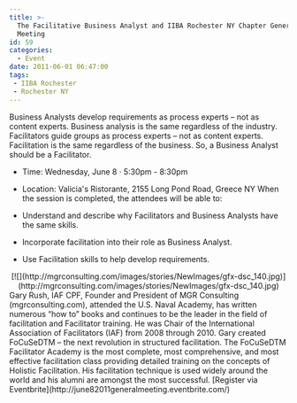 ```yaml
---
title: >-
  The Facilitative Business Analyst and IIBA Rochester NY Chapter General
  Meeting
id: 59
categories:
  - Event
date: 2011-06-01 06:47:00
tags:
 - IIBA Rochester
 - Rochester NY
---
```


Business Analysts develop requirements as process experts – not as content experts. Business analysis is the same regardless of the industry. Facilitators guide groups as process experts – not as content experts. Facilitation is the same regardless of the business. So, a Business Analyst should be a Facilitator.

*   Time: Wednesday, June 8 · <span class="dtstart"> 5:30pm</span> - <span class="dtend"> 8:30pm</span>
*   Location: <span class="fn org">Valicia's Ristorante, </span>2155 Long Pond Road, Greece NY
When the session is completed, the attendees will be able to:

*   Understand and describe why Facilitators and Business Analysts have the same skills.
*   Incorporate facilitation into their role as Business Analyst.
*   Use Facilitation skills to help develop requirements.
<div class="separator" style="clear:both;text-align:center;">[![](http://mgrconsulting.com/images/stories/NewImages/gfx-dsc_140.jpg)](http://mgrconsulting.com/images/stories/NewImages/gfx-dsc_140.jpg)</div>
Gary Rush, IAF CPF, Founder and President of MGR Consulting (mgrconsulting.com), attended the U.S. Naval Academy, has written numerous “how to” books and continues to be the leader in the field of facilitation and Facilitator training. He was Chair of the International Association of Facilitators (IAF) from 2008 through 2010.
Gary created FoCuSeDTM – the next revolution in structured facilitation. The FoCuSeDTM Facilitator Academy is the most complete, most comprehensive, and most effective facilitation class providing detailed training on the concepts of Holistic Facilitation. His facilitation technique is used widely around the world and his alumni are amongst the most successful.
[Register via Eventbrite](http://june82011generalmeeting.eventbrite.com/)